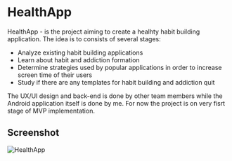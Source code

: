 # HealthApp

HealthApp -  is the project aiming to create a healhty habit building application. The idea is to consists of several stages:
- Analyze existing habit building applications
- Learn about habit and addiction formation
- Determine strategies used by popular applications in order to increase screen time of their users
- Study if there are any templates for habit building and addiction quit

The UX/UI design and back-end is done by other team members while the Android application itself is done by me. For now the project is on very fisrt stage of MVP implementation.

## Screenshot

![HealthApp](https://drive.google.com/uc?export=view&id=1sPg2HNBYDe0Od36Ahu0f0lb4zjNj8QYs)
